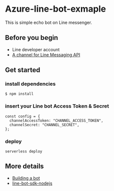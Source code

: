 # Azure-line-bot-exmaple

This is simple echo bot on Line messenger.  

## Before you begin
- Line developer account
- [A channel for Line Messaging API](https://developers.line.me/en/docs/messaging-api/getting-started/)

## Get started

### install dependencies

```
$ npm install 
```

### insert your Line bot Access Token & Secret 
```
const config = {
  channelAccessToken: "CHANNEL_ACCESS_TOKEN",
  channelSecret: "CHANNEL_SECRET",
};

```

### deploy
```
serverless deploy
```

## More details  
- [Building a bot](https://developers.line.me/en/docs/messaging-api/building-bot/)
- [line-bot-sdk-nodejs](https://github.com/line/line-bot-sdk-nodejs)